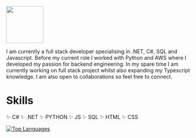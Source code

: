 <img src = 'https://github.com/Zaynah1999/ZaynahAhmed/blob/57f82f2a75e264f15dd305c080e0be3c2cc92ba4/Blue%20and%20White%20Y2K%20Old%20Cute%20Tech%20Window%20Note%20Card.jpg' height='100'>

I am currently a full stack developer specialising in .NET, C#, SQL and Javascript. Before my current role I worked with Python and AWS where I developed my passion for backend engineering. In my spare time I am currently working on full stack project whilst also expanding my Typescript knowledge. I am also open to collaborations so feel free to connect.

# Skills
✨ C#
✨ .NET
✨ PYTHON
✨ JS
✨ SQL
✨ HTML
✨ CSS



[![Top Languages](https://github-readme-stats.vercel.app/api/top-langs/?username=Zaynah1999&layout=donut)](https://github.com/anuraghazra/github-readme-stats)
